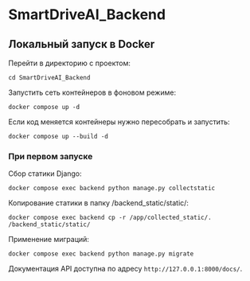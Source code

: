 # SmartDriveAI_Backend

## Локальный запуск в Docker
Перейти в директорию с проектом:
```
cd SmartDriveAI_Backend
```
Запустить сеть контейнеров в фоновом режиме:
```
docker compose up -d
```
Если код меняется контейнеры нужно пересобрать и запустить:
```
docker compose up --build -d
```

### При первом запуске
Сбор статики Django:
```
docker compose exec backend python manage.py collectstatic
```
Копирование статики в папку /backend_static/static/:
```
docker compose exec backend cp -r /app/collected_static/. /backend_static/static/
```
Применение миграций:
```
docker compose exec backend python manage.py migrate
```

Документация API доступна по адресу `http://127.0.0.1:8000/docs/`.

